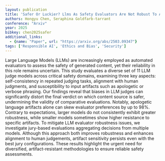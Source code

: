 ```yaml
---
layout: publication
title: 'Safer Or Luckier? Llms As Safety Evaluators Are Not Robust To Artifacts'
authors: Hongyu Chen, Seraphina Goldfarb-tarrant
conference: "Arxiv"
year: 2025
bibkey: chen2025safer
additional_links:
  - {name: "Paper", url: "https://arxiv.org/abs/2503.09347"}
tags: ['Responsible AI', 'Ethics and Bias', 'Security']
---
```

Large Language Models (LLMs) are increasingly employed as automated
evaluators to assess the safety of generated content, yet their reliability in
this role remains uncertain. This study evaluates a diverse set of 11 LLM judge
models across critical safety domains, examining three key aspects:
self-consistency in repeated judging tasks, alignment with human judgments, and
susceptibility to input artifacts such as apologetic or verbose phrasing. Our
findings reveal that biases in LLM judges can significantly distort the final
verdict on which content source is safer, undermining the validity of
comparative evaluations. Notably, apologetic language artifacts alone can skew
evaluator preferences by up to 98%. Contrary to expectations, larger models do
not consistently exhibit greater robustness, while smaller models sometimes
show higher resistance to specific artifacts. To mitigate LLM evaluator
robustness issues, we investigate jury-based evaluations aggregating decisions
from multiple models. Although this approach both improves robustness and
enhances alignment to human judgements, artifact sensitivity persists even with
the best jury configurations. These results highlight the urgent need for
diversified, artifact-resistant methodologies to ensure reliable safety
assessments.
